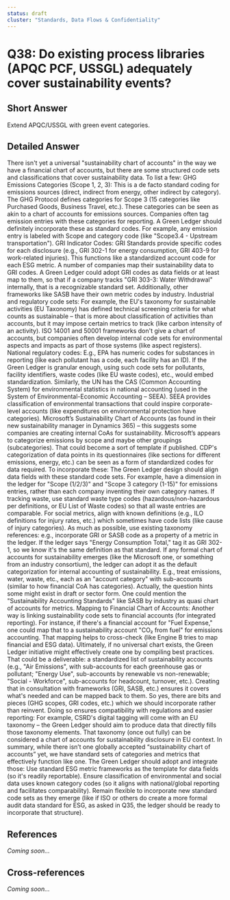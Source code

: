 ```yaml
---
status: draft
cluster: "Standards, Data Flows & Confidentiality"
---
```


# Q38: Do existing process libraries (APQC PCF, USSGL) adequately cover sustainability events?

## Short Answer

Extend APQC/USSGL with green event categories.

## Detailed Answer

There isn't yet a universal "sustainability chart of accounts" in the way we have a financial chart of accounts, but there are some structured code sets and classifications that cover sustainability data. To list a few:
GHG Emissions Categories (Scope 1, 2, 3): This is a de facto standard coding for emissions sources (direct, indirect from energy, other indirect by category). The GHG Protocol defines categories for Scope 3 (15 categories like Purchased Goods, Business Travel, etc.). These categories can be seen as akin to a chart of accounts for emissions sources. Companies often tag emission entries with these categories for reporting. A Green Ledger should definitely incorporate these as standard codes. For example, any emission entry is labeled with Scope and category code (like "Scope3.4 - Upstream transportation").
GRI Indicator Codes: GRI Standards provide specific codes for each disclosure (e.g., GRI 302-1 for energy consumption, GRI 403-9 for work-related injuries). This functions like a standardized account code for each ESG metric. A number of companies map their sustainability data to GRI codes. A Green Ledger could adopt GRI codes as data fields or at least map to them, so that if a company tracks "GRI 303-3: Water Withdrawal" internally, that is a recognizable standard set. Additionally, other frameworks like SASB have their own metric codes by industry.
Industrial and regulatory code sets: For example, the EU's taxonomy for sustainable activities (EU Taxonomy) has defined technical screening criteria for what counts as sustainable – that is more about classification of activities than accounts, but it may impose certain metrics to track (like carbon intensity of an activity).
ISO 14001 and 50001 frameworks don't give a chart of accounts, but companies often develop internal code sets for environmental aspects and impacts as part of those systems (like aspect registers).
National regulatory codes: E.g., EPA has numeric codes for substances in reporting (like each pollutant has a code, each facility has an ID). If the Green Ledger is granular enough, using such code sets for pollutants, facility identifiers, waste codes (like EU waste codes), etc., would embed standardization. Similarly, the UN has the CAS (Common Accounting System) for environmental statistics in national accounting (used in the System of Environmental-Economic Accounting – SEEA). SEEA provides classification of environmental transactions that could inspire corporate-level accounts (like expenditures on environmental protection have categories).
Microsoft’s Sustainability Chart of Accounts (as found in their new sustainability manager in Dynamics 365) – this suggests some companies are creating internal CoAs for sustainability. Microsoft’s appears to categorize emissions by scope and maybe other groupings (subcategories). That could become a sort of template if published.
CDP's categorization of data points in its questionnaires (like sections for different emissions, energy, etc.) can be seen as a form of standardized codes for data required.
To incorporate these:
The Green Ledger design should align data fields with these standard code sets. For example, have a dimension in the ledger for "Scope (1/2/3)" and "Scope 3 category (1-15)" for emissions entries, rather than each company inventing their own category names.
If tracking waste, use standard waste type codes (hazardous/non-hazardous per definitions, or EU List of Waste codes) so that all waste entries are comparable.
For social metrics, align with known definitions (e.g., ILO definitions for injury rates, etc.) which sometimes have code lists (like cause of injury categories).
As much as possible, use existing taxonomy references: e.g., incorporate GRI or SASB code as a property of a metric in the ledger. If the ledger says "Energy Consumption Total," tag it as GRI 302-1, so we know it's the same definition as that standard.
If any formal chart of accounts for sustainability emerges (like the Microsoft one, or something from an industry consortium), the ledger can adopt it as the default categorization for internal accounting of sustainability. E.g., treat emissions, water, waste, etc., each as an "account category" with sub-accounts (similar to how financial CoA has categories). Actually, the question hints some might exist in draft or sector form. One could mention the "Sustainability Accounting Standards" like SASB by industry as quasi chart of accounts for metrics.
Mapping to Financial Chart of Accounts: Another way is linking sustainability code sets to financial accounts (for integrated reporting). For instance, if there's a financial account for "Fuel Expense," one could map that to a sustainability account "CO₂ from fuel" for emissions accounting. That mapping helps to cross-check (like Engine B tries to map financial and ESG data).
Ultimately, if no universal chart exists, the Green Ledger initiative might effectively create one by compiling best practices. That could be a deliverable: a standardized list of sustainability accounts (e.g., "Air Emissions", with sub-accounts for each greenhouse gas or pollutant; "Energy Use", sub-accounts by renewable vs non-renewable; "Social - Workforce", sub-accounts for headcount, turnover, etc.). Creating that in consultation with frameworks (GRI, SASB, etc.) ensures it covers what's needed and can be mapped back to them.
So yes, there are bits and pieces (GHG scopes, GRI codes, etc.) which we should incorporate rather than reinvent. Doing so ensures compatibility with regulations and easier reporting:
For example, CSRD's digital tagging will come with an EU taxonomy – the Green Ledger should aim to produce data that directly fills those taxonomy elements. That taxonomy (once out fully) can be considered a chart of accounts for sustainability disclosure in EU context.
In summary, while there isn’t one globally accepted “sustainability chart of accounts” yet, we have standard sets of categories and metrics that effectively function like one. The Green Ledger should adopt and integrate those:
Use standard ESG metric frameworks as the template for data fields (so it's readily reportable).
Ensure classification of environmental and social data uses known category codes (so it aligns with national/global reporting and facilitates comparability).
Remain flexible to incorporate new standard code sets as they emerge (like if ISO or others do create a more formal audit data standard for ESG, as asked in Q35, the ledger should be ready to incorporate that structure).

## References

*Coming soon...*

## Cross-references

*Coming soon...*